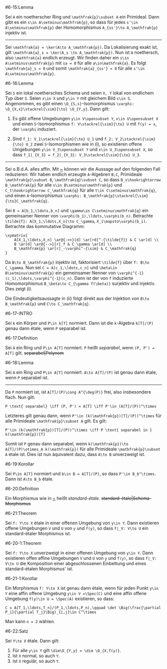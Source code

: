 #6-15:Lemma

Sei `A` ein noetherscher Ring und `\mathfrak{p}\subset A` ein Primideal. Dann gibt es ein `s\in A\setminus\mathfrak{p}`, so dass für jedes `s'\in A\setminus\mathfrak{p}` der Homomorphismus `A_{ss'}\to A_\mathfrak{p}` injektiv ist.

---

Sei `\mathfrak{a} = \ker(A\to A_\mathfrak{p})`. Da Lokalisierung exakt ist, gilt `\mathfrak{a}_s = \ker(A_s \to A_\mathfrak{p})`. Nun ist `A` noethersch, also `\mathfrak{a}` endlich erzeugt. Wir finden daher ein `s\in A\setminus\mathfrak{p}` mit `sa = 0` für alle `a\in\mathfrak{a}`. Es folgt `\mathfrak{a}_s = 0` und somit `\mathfrak{a}_{ss'} = 0` für alle `s'\in A\setminus\mathfrak{p}`.

#6-16:Lemma

Sei `S` ein lokal noethersches Schema und seien `X, Y` lokal von endlichem Typ über `S`. Seien `x\in X` und `y\in Y` mit gleichem Bild `s\in S`. Angenommen, es gibt einen `\O_{S,s}`-Isomorphismus `\varphi: \O_{X,x}\stackrel{\sim}{\to} \O_{Y,y}`. Dann gilt:

1. Es gibt offene Umgebungen `y\in V\opensubset Y`, `x\in U\opensubset X` und einen `S`-Isomorphismus `f: V\stackrel{\sim}{\to} U` mit `f(y) = x`, der `\varphi` induziert.

2. Sind `f_1: V_1\stackrel{\sim}{\to} U_1` und `f_2: V_2\stackrel{\sim}{\to} U_2` zwei `S`-Isomorphismen wie in (i), so existieren offene Umgebungen `y\in V_3\opensubset Y` und `x\in U_3\opensubset X`, so dass `f_1|_{V_3} = f_2|_{V_3}: V_3\stackrel{\sim}{\to} U_3`.

---

Sei o.B.d.A. alles affin. Mit [~](#6-15) können wir die Aussage auf den folgenden Fall reduzieren: Wir haben endlich erzeugte `A`-Algebren `B,C`, Primideale `\mathfrak{p}\subset B`, `\mathfrak{q}\subset C`, so dass `B_s\hookrightarrow B_\mathfrak{p}` für alle `s\in B\setminus\mathfrak{p}` und `C_t\hookrightarrow C_\mathfrak{q}` für alle `t\in C\setminus\mathfrak{q}`, und einen `A`-Isomorphismus `\varphi: B_\mathfrak{p}\stackrel{\sim}{\to}C_\mathfrak{q}`.

Sei `B = A[b_1,\ldots,b_n]` und `\gamma\in C\setminus\mathfrak{q}` ein gemeinsamer Nenner von `\varphi(b_1),\ldots,\varphi(b_n)`. Betrachte `\tilde{f}: A[X_1,\ldots,X_n]\to C_\gamma`, `X_i\mapsto\varphi(b_i)`. Betrachte das kommutative Diagramm:

    \xymatrix{
        A[X_1,\ldots,X_n] \ar@{->>}[d] \ar[rd]^-{\tilde{f}} & C \ar[d] \\
        B \ar[d] \ar@{-->}[r]_f & C_\gamma \ar[d] \\
        B_\mathfrak{p} \ar[r]_-\varphi^-{\sim} & C_\mathfrak{q}
    }

Da `B\to B_\mathfrak{p}` injektiv ist, faktorisiert `\tilde{f}` über `f: B\to C_\gamma`. Nun sei `C = A[c_1,\ldots,c_n]` und `\beta\in B\setminus\mathfrak{p}` ein gemeinsamer Nenner von `\varphi^{-1}(c_1),\ldots,\varphi^{-1}(c_n)`. Dann ist der von `f` induzierte Homomorphismus `B_\beta\to C_{\gamma f(\beta)}` surjektiv und injektiv. Dies zeigt (i).

Die Eindeutigkeitsaussagte in (ii) folgt direkt aus der Injektion von `B\to B_\mathfrak{p}` und `C\to C_\mathfrak{q}`.

#6-17-INTRO

Sei `k` ein Körper und `P\in k[T]` normiert. Dann ist die `k`-Algebra `k[T]/(P)` genau dann étale, wenn `P` separabel ist.

#6-17:Definition

Sei `A` ein Ring und `P\in A[T]` normiert. `P` heißt *separabel*, wenn `(P, P') = A[T]` gilt. ~~separabel|Polynom~~

#6-18:Lemma

Sei `A` ein Ring und `P\in A[T]` normiert. `A\to A[T]/(P)` ist genau dann étale, wenn `P` separabel ist.

---

Da `P` normiert ist, ist `A[T]/(P)\cong A^{\deg(P)}` frei, also insbesondere flach. Nun gilt:

    P \text{ separabel} \iff (P, P') = A[T] \iff P'\in (A[T]/(P))^\times

Letzteres gilt genau dann, wenn `P'\in (k(\mathfrak{p})[T]/(P))^\times` für alle Primideale `\mathfrak{p}\subset A` gilt. Es gilt:

    P'\in (k(\mathfrak{p})[T]/(P))^\times \iff P \text{ separabel in } k(\mathfrak{p})[T]

Somit ist `P` genau dann separabel, wenn `k(\mathfrak{p})\to A[T]/(P)\otimes_A k(\mathfrak{p})` für alle Primideale `\mathfrak{p}\subset A` étale ist. Dies ist nun äquivalent dazu, dass `A\to B` unverzweigt ist.

#6-19:Korollar

Sei `P\in A[T]` normiert und `b\in B = A[T]/(P)`, so dass `P'\in B_b^\times`. Dann ist `A\to B_b` étale.

#6-20:Definition

Ein Morphismus wie in [~](#6-19) heißt *standard-étale*. ~~standard-étale|Schema-Morphismus~~

#6-21:Theorem

Sei `f: Y\to X` étale in einer offenen Umgebung von `y\in Y`. Dann existieren offene Umgebungen `V` und `U` von `y` und `f(y)`, so dass `f|_V: V\to U` ein standard-étaler Morphismus ist.

#6-20-1:Theorem

Sei `f: Y\to X` unverzweigt in einer offenen Umgebung von `y\in Y`. Dann existieren offen affine Umgebungen `V` und `U` von `y` und `f(y)`, so dass `f|_V: V\to U` die Komposition einer abgeschlossenen Einbettung und eines standard-étalen Morphismus' ist.

#6-21-1:Korollar

Ein Morphismus `f: Y\to X` ist genau dann étale, wenn für jeden Punkt `y\in Y` eine affin offene Umgebung `y\in V =\Spec(C)` und eine affin offene Umgebung `f(y)\in U = \Spec(A)` existieren, so dass:

    C = A[T_1,\ldots,T_n]/(P_1,\ldots,P_n),\qquad \det \Big(\frac{\partial P_i}{\partial T_j}\Big)_{i,j}\in C^\times

Man kann `n = 2` wählen.

#6-22:Satz

Sei `Y\to X` étale. Dann gilt:

1. Für alle `y\in Y` gilt `\dim\O_{Y,y} = \dim \O_{X,f(y)}`.
2. Ist `X` normal, so auch `Y`.
3. Ist `X` regulär, so auch `Y`.
